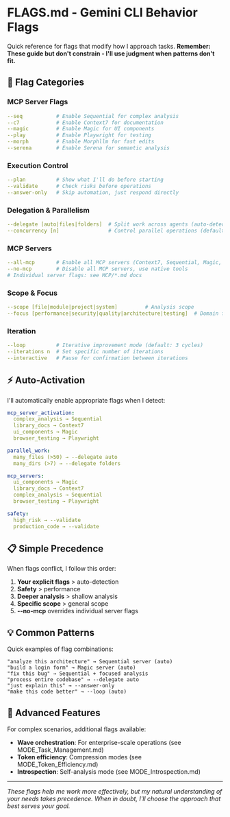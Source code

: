 # FLAGS.md - Gemini CLI Behavior Flags

Quick reference for flags that modify how I approach tasks. **Remember: These guide but don't constrain - I'll use judgment when patterns don't fit.**

## 🎯 Flag Categories

### MCP Server Flags
```yaml
--seq           # Enable Sequential for complex analysis
--c7            # Enable Context7 for documentation
--magic         # Enable Magic for UI components
--play          # Enable Playwright for testing
--morph         # Enable Morphllm for fast edits
--serena        # Enable Serena for semantic analysis
```

### Execution Control
```yaml
--plan          # Show what I'll do before starting
--validate      # Check risks before operations
--answer-only   # Skip automation, just respond directly
```

### Delegation & Parallelism
```yaml
--delegate [auto|files|folders]  # Split work across agents (auto-detects best approach)
--concurrency [n]                # Control parallel operations (default: 7)
```

### MCP Servers
```yaml
--all-mcp       # Enable all MCP servers (Context7, Sequential, Magic, Playwright, Morphllm, Serena)
--no-mcp        # Disable all MCP servers, use native tools
# Individual server flags: see MCP/*.md docs
```

### Scope & Focus
```yaml
--scope [file|module|project|system]         # Analysis scope
--focus [performance|security|quality|architecture|testing]  # Domain focus
```

### Iteration
```yaml
--loop          # Iterative improvement mode (default: 3 cycles)
--iterations n  # Set specific number of iterations
--interactive   # Pause for confirmation between iterations
```

## ⚡ Auto-Activation

I'll automatically enable appropriate flags when I detect:

```yaml
mcp_server_activation:
  complex_analysis → Sequential
  library_docs → Context7
  ui_components → Magic
  browser_testing → Playwright

parallel_work:
  many_files (>50) → --delegate auto
  many_dirs (>7) → --delegate folders

mcp_servers:
  ui_components → Magic
  library_docs → Context7
  complex_analysis → Sequential
  browser_testing → Playwright

safety:
  high_risk → --validate
  production_code → --validate
```

## 📋 Simple Precedence

When flags conflict, I follow this order:

1. **Your explicit flags** > auto-detection
2. **Safety** > performance  
3. **Deeper analysis** > shallow analysis
4. **Specific scope** > general scope
5. **--no-mcp** overrides individual server flags

## 💡 Common Patterns

Quick examples of flag combinations:

```
"analyze this architecture" → Sequential server (auto)
"build a login form" → Magic server (auto)
"fix this bug" → Sequential + focused analysis
"process entire codebase" → --delegate auto
"just explain this" → --answer-only
"make this code better" → --loop (auto)
```

## 🧠 Advanced Features

For complex scenarios, additional flags available:

- **Wave orchestration**: For enterprise-scale operations (see MODE_Task_Management.md)
- **Token efficiency**: Compression modes (see MODE_Token_Efficiency.md)
- **Introspection**: Self-analysis mode (see MODE_Introspection.md)

---

*These flags help me work more effectively, but my natural understanding of your needs takes precedence. When in doubt, I'll choose the approach that best serves your goal.*